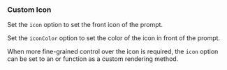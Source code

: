 ### Custom Icon

Set the `icon` option to set the front icon of the prompt.

Set the `iconColor` option to set the color of the icon in front of the prompt.

When more fine-grained control over the icon is required, the `icon` option can be set to an or function as a custom rendering method.
